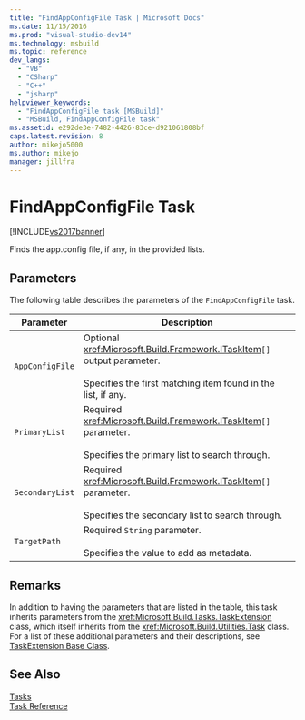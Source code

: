 ```yaml
---
title: "FindAppConfigFile Task | Microsoft Docs"
ms.date: 11/15/2016
ms.prod: "visual-studio-dev14"
ms.technology: msbuild
ms.topic: reference
dev_langs: 
  - "VB"
  - "CSharp"
  - "C++"
  - "jsharp"
helpviewer_keywords: 
  - "FindAppConfigFile task [MSBuild]"
  - "MSBuild, FindAppConfigFile task"
ms.assetid: e292de3e-7482-4426-83ce-d921061808bf
caps.latest.revision: 8
author: mikejo5000
ms.author: mikejo
manager: jillfra
---
```

# FindAppConfigFile Task
[!INCLUDE[vs2017banner](../includes/vs2017banner.md)]

Finds the app.config file, if any, in the provided lists.  
  
## Parameters  
 The following table describes the parameters of the `FindAppConfigFile` task.  
  
|Parameter|Description|  
|---------------|-----------------|  
|`AppConfigFile`|Optional <xref:Microsoft.Build.Framework.ITaskItem>`[]` output parameter.<br /><br /> Specifies the first matching item found in the list, if any.|  
|`PrimaryList`|Required <xref:Microsoft.Build.Framework.ITaskItem>`[]` parameter.<br /><br /> Specifies the primary list to search through.|  
|`SecondaryList`|Required <xref:Microsoft.Build.Framework.ITaskItem>`[]` parameter.<br /><br /> Specifies the secondary list to search through.|  
|`TargetPath`|Required `String` parameter.<br /><br /> Specifies the value to add as metadata.|  
  
## Remarks  
 In addition to having the parameters that are listed in the table, this task inherits parameters from the <xref:Microsoft.Build.Tasks.TaskExtension> class, which itself inherits from the <xref:Microsoft.Build.Utilities.Task> class. For a list of these additional parameters and their descriptions, see [TaskExtension Base Class](../msbuild/taskextension-base-class.md).  
  
## See Also  
 [Tasks](../msbuild/msbuild-tasks.md)   
 [Task Reference](../msbuild/msbuild-task-reference.md)
